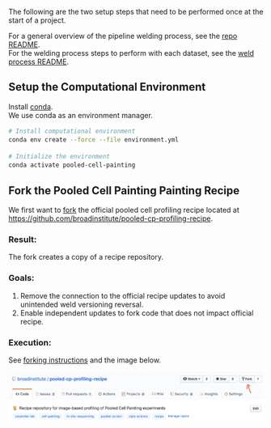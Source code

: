 The following are the two setup steps that need to be performed once at the start of a project.  

For a general overview of the pipeline welding process, see the [repo README](README.md).  
For the welding process steps to perform with each dataset, see the [weld process README](weld_process_README.md).

## Setup the Computational Environment

Install [conda](https://docs.conda.io/projects/conda/en/latest/user-guide/install/).  
We use conda as an environment manager.

```bash
# Install computational environment
conda env create --force --file environment.yml

# Initialize the environment
conda activate pooled-cell-painting
```

## Fork the Pooled Cell Painting Painting Recipe

We first want to [fork](https://help.github.com/en/github/getting-started-with-github/fork-a-repo) the official pooled cell profiling recipe located at https://github.com/broadinstitute/pooled-cp-profiling-recipe.

### Result:

The fork creates a copy of a recipe repository.  

### Goals:

1. Remove the connection to the official recipe updates to avoid unintended weld versioning reversal.  
2. Enable independent updates to fork code that does not impact official recipe.  

### Execution:

See [forking instructions](https://help.github.com/en/github/getting-started-with-github/fork-a-repo) and the image below.

![Step 1: Fork](media/step1_forkrecipe.png)

